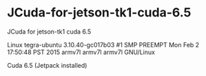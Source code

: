 # JCuda-for-jetson-tk1-cuda-6.5
JCuda for jetson-tk1 cuda 6.5

Linux tegra-ubuntu 3.10.40-gc017b03 #1 SMP PREEMPT Mon Feb 2 17:50:48 PST 2015 armv7l armv7l armv7l GNU/Linux

Cuda 6.5 (Jetpack installed)


